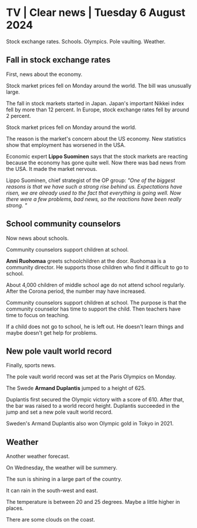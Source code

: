 # TV \| Clear news \| Tuesday 6 August 2024

Stock exchange rates. Schools. Olympics. Pole vaulting. Weather.

## Fall in stock exchange rates

First, news about the economy.

Stock market prices fell on Monday around the world. The bill was unusually large.

The fall in stock markets started in Japan. Japan's important Nikkei index fell by more than 12 percent. In Europe, stock exchange rates fell by around 2 percent.

Stock market prices fell on Monday around the world.

The reason is the market's concern about the US economy. New statistics show that employment has worsened in the USA.

Economic expert **Lippo Suominen** says that the stock markets are reacting because the economy has gone quite well. Now there was bad news from the USA. It made the market nervous.

Lippo Suominen, chief strategist of the OP group: *"One of the biggest reasons is that we have such a strong rise behind us. Expectations have risen, we are already used to the fact that everything is going well. Now there were a few problems, bad news, so the reactions have been really strong. "*

## School community counselors

Now news about schools.

Community counselors support children at school.

**Anni Ruohomaa** greets schoolchildren at the door. Ruohomaa is a community director. He supports those children who find it difficult to go to school.

About 4,000 children of middle school age do not attend school regularly. After the Corona period, the number may have increased.

Community counselors support children at school. The purpose is that the community counselor has time to support the child. Then teachers have time to focus on teaching.

If a child does not go to school, he is left out. He doesn't learn things and maybe doesn't get help for problems.

## New pole vault world record

Finally, sports news.

The pole vault world record was set at the Paris Olympics on Monday.

The Swede **Armand Duplantis** jumped to a height of 625.

Duplantis first secured the Olympic victory with a score of 610. After that, the bar was raised to a world record height. Duplantis succeeded in the jump and set a new pole vault world record.

Sweden's Armand Duplantis also won Olympic gold in Tokyo in 2021.

## Weather

Another weather forecast.

On Wednesday, the weather will be summery.

The sun is shining in a large part of the country.

It can rain in the south-west and east.

The temperature is between 20 and 25 degrees. Maybe a little higher in places.

There are some clouds on the coast.
